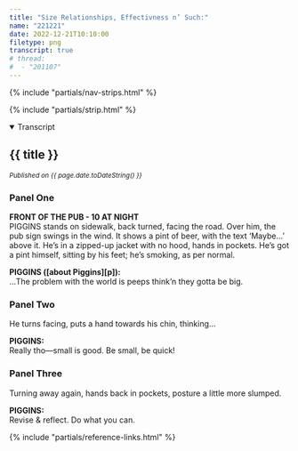 ```yaml
---
title: "Size Relationships, Effectivness n’ Such:"
name: "221221"
date: 2022-12-21T10:10:00
filetype: png
transcript: true
# thread:
#  - "201107"
---
```


{% include "partials/nav-strips.html" %}

{% include "partials/strip.html" %}


<details open>
<summary>Transcript</summary>

## {{ title }}
<small>*Published on {{ page.date.toDateString() }}*</small>

### Panel One 
**FRONT OF THE PUB - 10 AT NIGHT**  
PIGGINS stands on sidewalk, back turned, facing the road. Over him, the pub sign swings in the wind. It shows a pint of beer, with the text ‘Maybe…’ above it. He’s in a zipped-up jacket with no hood, hands in pockets. He’s got a pint himself, sitting by his feet; he’s smoking, as per normal.

**PIGGINS ([about Piggins][p]):**  
 …The problem with the world is peeps think’n they gotta be big.

### Panel Two
He turns facing, puts a hand towards his chin, thinking…

**PIGGINS:**  
Really tho—small is good. Be small, be quick!

### Panel Three
Turning away again, hands back in pockets, posture a little more slumped.

**PIGGINS:**  
Revise & reflect. Do what you can.
  
<!--FOOTNOTES-->
<!-- [^1]: foo "bar" -->

</details>

{% include "partials/reference-links.html" %}

